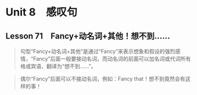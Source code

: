 ﻿ # Unit 8　感叹句
 ## Lesson 71　Fancy+动名词+其他！想不到……
 
> 句型“Fancy+动名词+其他”是通过“Fancy”来表示想象和假设的强烈感情，“Fancy”后面一般要接动名词，而动名词的前面可以加名词或代词所有格或宾语，翻译为“想不到……”。

> 偶尔“Fancy”后面可以不接动名词，例如：Fancy that！想不到竟然会有这样的事！


 